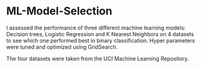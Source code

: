 # ML-Model-Selection
I assessed the performance of three different machine learning models: Decision trees, Logistic Regression and K Nearest Neighbors on 4 datasets to see which one performed best in binary classification. Hyper parameters were tuned and optimized using GridSearch.

The four datasets were taken from the UCI Machine Learning Repository.
